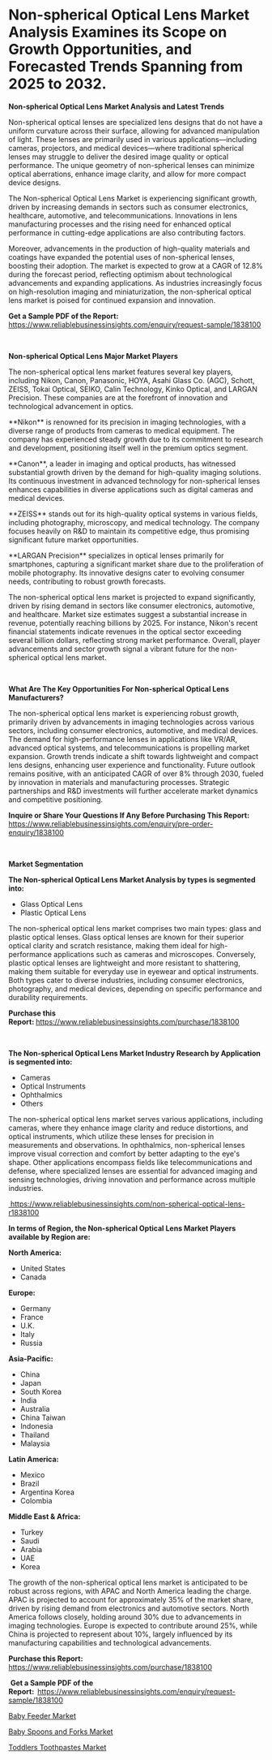 <p><h1>Non-spherical Optical Lens Market Analysis Examines its Scope on Growth Opportunities, and Forecasted Trends Spanning from 2025 to 2032.</h1></p><p><strong>Non-spherical Optical Lens Market Analysis and Latest Trends</strong></p>
<p><p>Non-spherical optical lenses are specialized lens designs that do not have a uniform curvature across their surface, allowing for advanced manipulation of light. These lenses are primarily used in various applications—including cameras, projectors, and medical devices—where traditional spherical lenses may struggle to deliver the desired image quality or optical performance. The unique geometry of non-spherical lenses can minimize optical aberrations, enhance image clarity, and allow for more compact device designs.</p><p>The Non-spherical Optical Lens Market is experiencing significant growth, driven by increasing demands in sectors such as consumer electronics, healthcare, automotive, and telecommunications. Innovations in lens manufacturing processes and the rising need for enhanced optical performance in cutting-edge applications are also contributing factors. </p><p>Moreover, advancements in the production of high-quality materials and coatings have expanded the potential uses of non-spherical lenses, boosting their adoption. The market is expected to grow at a CAGR of 12.8% during the forecast period, reflecting optimism about technological advancements and expanding applications. As industries increasingly focus on high-resolution imaging and miniaturization, the non-spherical optical lens market is poised for continued expansion and innovation.</p></p>
<p><strong>Get a Sample PDF of the Report:&nbsp;</strong> <a href="https://www.reliablebusinessinsights.com/enquiry/request-sample/1838100?utm_campaign=39&utm_medium=2&utm_source=Github&utm_content=ia&utm_term=10022025&utm_id=non-spherical-optical-lens">https://www.reliablebusinessinsights.com/enquiry/request-sample/1838100</a></p>
<p>&nbsp;</p>
<p><strong>Non-spherical Optical Lens Major Market Players</strong></p>
<p><p>The non-spherical optical lens market features several key players, including Nikon, Canon, Panasonic, HOYA, Asahi Glass Co. (AGC), Schott, ZEISS, Tokai Optical, SEIKO, Calin Technology, Kinko Optical, and LARGAN Precision. These companies are at the forefront of innovation and technological advancement in optics.</p><p>**Nikon** is renowned for its precision in imaging technologies, with a diverse range of products from cameras to medical equipment. The company has experienced steady growth due to its commitment to research and development, positioning itself well in the premium optics segment. </p><p>**Canon**, a leader in imaging and optical products, has witnessed substantial growth driven by the demand for high-quality imaging solutions. Its continuous investment in advanced technology for non-spherical lenses enhances capabilities in diverse applications such as digital cameras and medical devices.</p><p>**ZEISS** stands out for its high-quality optical systems in various fields, including photography, microscopy, and medical technology. The company focuses heavily on R&D to maintain its competitive edge, thus promising significant future market opportunities.</p><p>**LARGAN Precision** specializes in optical lenses primarily for smartphones, capturing a significant market share due to the proliferation of mobile photography. Its innovative designs cater to evolving consumer needs, contributing to robust growth forecasts.</p><p>The non-spherical optical lens market is projected to expand significantly, driven by rising demand in sectors like consumer electronics, automotive, and healthcare. Market size estimates suggest a substantial increase in revenue, potentially reaching billions by 2025. For instance, Nikon's recent financial statements indicate revenues in the optical sector exceeding several billion dollars, reflecting strong market performance. Overall, player advancements and sector growth signal a vibrant future for the non-spherical optical lens market.</p></p>
<p>&nbsp;</p>
<p><strong>What Are The Key Opportunities For Non-spherical Optical Lens Manufacturers?</strong></p>
<p><p>The non-spherical optical lens market is experiencing robust growth, primarily driven by advancements in imaging technologies across various sectors, including consumer electronics, automotive, and medical devices. The demand for high-performance lenses in applications like VR/AR, advanced optical systems, and telecommunications is propelling market expansion. Growth trends indicate a shift towards lightweight and compact lens designs, enhancing user experience and functionality. Future outlook remains positive, with an anticipated CAGR of over 8% through 2030, fueled by innovation in materials and manufacturing processes. Strategic partnerships and R&D investments will further accelerate market dynamics and competitive positioning.</p></p>
<p><strong>Inquire or Share Your Questions If Any Before Purchasing This Report:</strong> <a href="https://www.reliablebusinessinsights.com/enquiry/pre-order-enquiry/1838100?utm_campaign=39&utm_medium=2&utm_source=Github&utm_content=ia&utm_term=10022025&utm_id=non-spherical-optical-lens">https://www.reliablebusinessinsights.com/enquiry/pre-order-enquiry/1838100</a></p>
<p>&nbsp;</p>
<p><strong>Market Segmentation</strong></p>
<p><strong>The Non-spherical Optical Lens Market Analysis by types is segmented into:</strong></p>
<p><ul><li>Glass Optical Lens</li><li>Plastic Optical Lens</li></ul></p>
<p><p>The non-spherical optical lens market comprises two main types: glass and plastic optical lenses. Glass optical lenses are known for their superior optical clarity and scratch resistance, making them ideal for high-performance applications such as cameras and microscopes. Conversely, plastic optical lenses are lightweight and more resistant to shattering, making them suitable for everyday use in eyewear and optical instruments. Both types cater to diverse industries, including consumer electronics, photography, and medical devices, depending on specific performance and durability requirements.</p></p>
<p><strong>Purchase this Report:&nbsp;</strong><a href="https://www.reliablebusinessinsights.com/purchase/1838100?utm_campaign=39&utm_medium=2&utm_source=Github&utm_content=ia&utm_term=10022025&utm_id=non-spherical-optical-lens">https://www.reliablebusinessinsights.com/purchase/1838100</a></p>
<p>&nbsp;</p>
<p><strong>The Non-spherical Optical Lens Market Industry Research by Application is segmented into:</strong></p>
<p><ul><li>Cameras</li><li>Optical Instruments</li><li>Ophthalmics</li><li>Others</li></ul></p>
<p><p>The non-spherical optical lens market serves various applications, including cameras, where they enhance image clarity and reduce distortions, and optical instruments, which utilize these lenses for precision in measurements and observations. In ophthalmics, non-spherical lenses improve visual correction and comfort by better adapting to the eye's shape. Other applications encompass fields like telecommunications and defense, where specialized lenses are essential for advanced imaging and sensing technologies, driving innovation and performance across multiple industries.</p></p>
<p><a href="https://www.reliablebusinessinsights.com/non-spherical-optical-lens-r1838100?utm_campaign=39&utm_medium=2&utm_source=Github&utm_content=ia&utm_term=10022025&utm_id=non-spherical-optical-lens">&nbsp;https://www.reliablebusinessinsights.com/non-spherical-optical-lens-r1838100</a></p>
<p><strong>In terms of Region, the Non-spherical Optical Lens Market Players available by Region are:</strong></p>
<p>
    <p> <strong> North America: </strong>
        <ul>
            <li>United States</li>
            <li>Canada</li>
        </ul>
        </p> 
    <p> <strong> Europe: </strong>
        <ul>
            <li>Germany</li>
            <li>France</li>
            <li>U.K.</li>
            <li>Italy</li>
            <li>Russia</li>
        </ul>
        </p> 
    <p> <strong> Asia-Pacific: </strong>
        <ul>
            <li>China</li>
            <li>Japan</li>
            <li>South Korea</li>
            <li>India</li>
            <li>Australia</li>
            <li>China Taiwan</li>
            <li>Indonesia</li>
            <li>Thailand</li>
            <li>Malaysia</li>
        </ul>
        </p> 
    <p> <strong> Latin America: </strong>
        <ul>
            <li>Mexico</li>
            <li>Brazil</li>
            <li>Argentina Korea</li>
            <li>Colombia</li>
        </ul>
        </p> 
    <p> <strong> Middle East & Africa: </strong>
        <ul>
            <li>Turkey</li>
            <li>Saudi</li>
            <li>Arabia</li>
            <li>UAE</li>
            <li>Korea</li>
        </ul>
    </p>
    </p>
<p><p>The growth of the non-spherical optical lens market is anticipated to be robust across regions, with APAC and North America leading the charge. APAC is projected to account for approximately 35% of the market share, driven by rising demand from electronics and automotive sectors. North America follows closely, holding around 30% due to advancements in imaging technologies. Europe is expected to contribute around 25%, while China is projected to represent about 10%, largely influenced by its manufacturing capabilities and technological advancements.</p></p>
<p><strong>Purchase this Report: </strong><a href="https://www.reliablebusinessinsights.com/purchase/1838100?utm_campaign=39&utm_medium=2&utm_source=Github&utm_content=ia&utm_term=10022025&utm_id=non-spherical-optical-lens">https://www.reliablebusinessinsights.com/purchase/1838100</a></p>
<p>&nbsp;<strong>Get a Sample PDF of the Report:&nbsp;&nbsp;</strong><a href="https://www.reliablebusinessinsights.com/enquiry/request-sample/1838100?utm_campaign=39&utm_medium=2&utm_source=Github&utm_content=ia&utm_term=10022025&utm_id=non-spherical-optical-lens">https://www.reliablebusinessinsights.com/enquiry/request-sample/1838100</a></p>
<p><strong></strong></p>
<p><p><a href="https://github.com/tsiteymargat/Market-Research-Report-List-1/blob/main/baby-feeder-market.md?utm_campaign=39&utm_medium=2&utm_source=Github&utm_content=ia&utm_term=10022025&utm_id=non-spherical-optical-lens">Baby Feeder Market</a></p><p><a href="https://github.com/domizinassh/Market-Research-Report-List-1/blob/main/baby-spoons-and-forks-market.md?utm_campaign=39&utm_medium=2&utm_source=Github&utm_content=ia&utm_term=10022025&utm_id=non-spherical-optical-lens">Baby Spoons and Forks Market</a></p><p><a href="https://github.com/boluluhabeel/Market-Research-Report-List-1/blob/main/toddlers-toothpastes-market.md?utm_campaign=39&utm_medium=2&utm_source=Github&utm_content=ia&utm_term=10022025&utm_id=non-spherical-optical-lens">Toddlers Toothpastes Market</a></p></p>